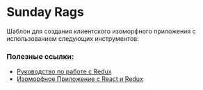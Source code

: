 # Sunday Rags

Шаблон для создания клиентского изоморфного приложения с использованием следующих инструментов:


### Полезные ссылки:
* [Руководство по работе с Redux](https://habrahabr.ru/company/mailru/blog/303456/)
* [Изоморфное Приложение с React и Redux](https://habrahabr.ru/post/264423/)
